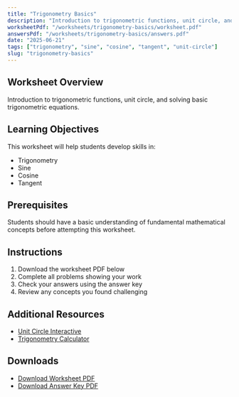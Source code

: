 ```yaml
---
title: "Trigonometry Basics"
description: "Introduction to trigonometric functions, unit circle, and solving basic trigonometric equations."
worksheetPdf: "/worksheets/trigonometry-basics/worksheet.pdf"
answersPdf: "/worksheets/trigonometry-basics/answers.pdf"
date: "2025-06-21"
tags: ["trigonometry", "sine", "cosine", "tangent", "unit-circle"]
slug: "trigonometry-basics"
---
```


## Worksheet Overview

Introduction to trigonometric functions, unit circle, and solving basic trigonometric equations.

## Learning Objectives

This worksheet will help students develop skills in:

- Trigonometry
- Sine
- Cosine
- Tangent

## Prerequisites

Students should have a basic understanding of fundamental mathematical concepts before attempting this worksheet.

## Instructions

1. Download the worksheet PDF below
2. Complete all problems showing your work
3. Check your answers using the answer key
4. Review any concepts you found challenging

## Additional Resources

- [Unit Circle Interactive](https://www.mathsisfun.com/geometry/unit-circle.html)
- [Trigonometry Calculator](https://www.calculator.net/triangle-calculator.html)

## Downloads

- [Download Worksheet PDF](/worksheets/trigonometry-basics/worksheet.pdf)
- [Download Answer Key PDF](/worksheets/trigonometry-basics/answers.pdf)
